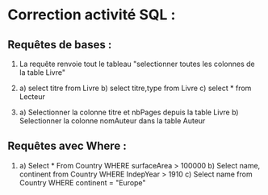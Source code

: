 # Correction activité SQL :

## Requêtes de bases :

1. La requête renvoie tout le tableau
"selectionner toutes les colonnes de la table Livre"

2. 
	a) select titre from Livre
	b) select titre,type from Livre
	c) select * from Lecteur

3. 
	a) Selectionner la colonne titre et nbPages depuis
	la table Livre
	b) Selectionner la colonne nomAuteur dans la table Auteur
	
## Requêtes avec Where :

1. 
	a) Select * From Country WHERE surfaceArea > 100000
	b) Select name, continent from Country WHERE IndepYear > 1910
	c) Select name from Country WHERE continent = "Europe"


	